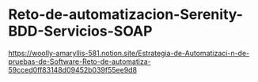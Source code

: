 # Reto-de-automatizacion-Serenity-BDD-Servicios-SOAP

https://woolly-amaryllis-581.notion.site/Estrategia-de-Automatizaci-n-de-pruebas-de-Software-Reto-de-automatiza-59cced0ff83148d09452b039f55ee9d8
